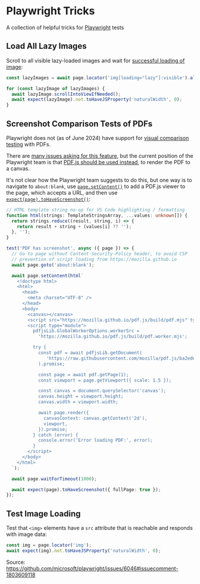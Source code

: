 # Playwright Tricks

A collection of helpful tricks for [Playwright](https://playwright.dev/) tests

## Load All Lazy Images

Scroll to all visible lazy-loaded images and wait for [successful loading of image](#test-image-loading):

```ts
const lazyImages = await page.locator('img[loading="lazy"]:visible').all();

for (const lazyImage of lazyImages) {
  await lazyImage.scrollIntoViewIfNeeded();
  await expect(lazyImage).not.toHaveJSProperty('naturalWidth', 0);
}
```

## Screenshot Comparison Tests of PDFs

Playwright does not (as of June 2024) have support for [visual comparison testing](https://playwright.dev/docs/test-snapshots) with PDFs.

There are [many issues asking for this feature](https://github.com/microsoft/playwright/issues?q=is%3Aissue+sort%3Aupdated-desc+pdfs+is%3Aclosed), but the current position of the Playwright team is that [PDF.js should be used instead](https://github.com/microsoft/playwright/issues/19253#issuecomment-1338955863), to render the PDF to a canvas.

It's not clear how the Playwright team suggests to do this, but one way is to navigate to `about:blank`, use [`page.setContent()`](https://playwright.dev/docs/api/class-page#page-set-content) to add a PDF.js viewer to the page, which accepts a URL, and then use [`expect(page).toHaveScreenshot()`](https://playwright.dev/docs/api/class-pageassertions#page-assertions-to-have-screenshot-2):

```ts
// HTML template string no-op for VS Code highlighting / formatting
function html(strings: TemplateStringsArray, ...values: unknown[]) {
  return strings.reduce((result, string, i) => {
    return result + string + (values[i] ?? '');
  }, '');
}

test('PDF has screenshot', async ({ page }) => {
  // Go to page without Content-Security-Policy header, to avoid CSP
  // prevention of script loading from https://mozilla.github.io
  await page.goto('about:blank');

  await page.setContent(html`
    <!doctype html>
    <html>
      <head>
        <meta charset="UTF-8" />
      </head>
      <body>
        <canvas></canvas>
        <script src="https://mozilla.github.io/pdf.js/build/pdf.mjs" type="module"></script>
        <script type="module">
          pdfjsLib.GlobalWorkerOptions.workerSrc =
            'https://mozilla.github.io/pdf.js/build/pdf.worker.mjs';

          try {
            const pdf = await pdfjsLib.getDocument(
               'https://raw.githubusercontent.com/mozilla/pdf.js/ba2edeae/examples/learning/helloworld.pdf',
            ).promise;

            const page = await pdf.getPage(1);
            const viewport = page.getViewport({ scale: 1.5 });

            const canvas = document.querySelector('canvas');
            canvas.height = viewport.height;
            canvas.width = viewport.width;

            await page.render({
              canvasContext: canvas.getContext('2d'),
              viewport,
            }).promise;
          } catch (error) {
            console.error('Error loading PDF:', error);
          }
        </script>
      </body>
    </html>
  `);

  await page.waitForTimeout(1000);

  await expect(page).toHaveScreenshot({ fullPage: true });
});
```

## Test Image Loading

Test that `<img>` elements have a `src` attribute that is reachable and responds with image data:

```ts
const img = page.locator('img');
await expect(img).not.toHaveJSProperty('naturalWidth', 0);
```

Source: https://github.com/microsoft/playwright/issues/6046#issuecomment-1803609118
